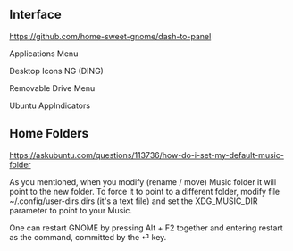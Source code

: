 ## Interface

https://github.com/home-sweet-gnome/dash-to-panel

Applications Menu

Desktop Icons NG (DING)

Removable Drive Menu

Ubuntu AppIndicators

## Home Folders
https://askubuntu.com/questions/113736/how-do-i-set-my-default-music-folder

As you mentioned, when you modify (rename / move) Music folder it will point to the new folder.
To force it to point to a different folder, modify file ~/.config/user-dirs.dirs (it's a text file) and set the XDG_MUSIC_DIR parameter to point to your Music.

One can restart GNOME by pressing Alt + F2 together and
entering restart as the command, committed by the ⏎ key.